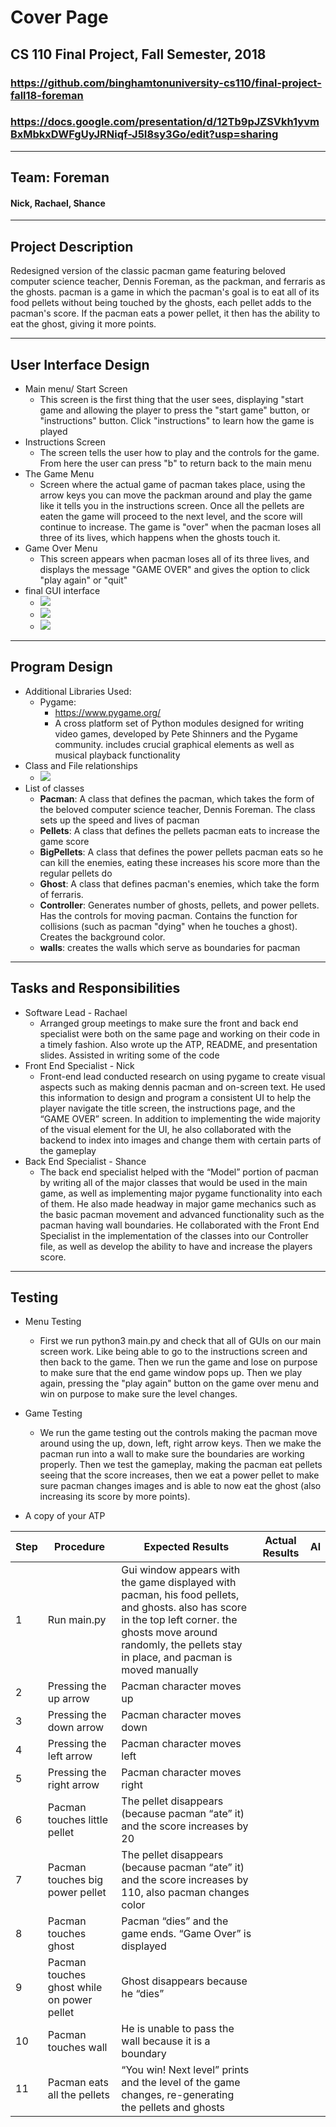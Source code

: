 # Cover Page
## CS 110 Final Project, Fall Semester, 2018
### https://github.com/binghamtonuniversity-cs110/final-project-fall18-foreman
### https://docs.google.com/presentation/d/12Tb9pJZSVkh1yvmBxMbkxDWFgUyJRNiqf-J5I8sy3Go/edit?usp=sharing
***
## Team: Foreman
#### Nick, Rachael, Shance

***

## Project Description
Redesigned version of the classic pacman game featuring beloved computer science teacher, Dennis Foreman, as the packman, and ferraris as the ghosts. pacman is a game in which the pacman's goal is to eat all of its food pellets without being touched by the ghosts, each pellet adds to the pacman's score. If the pacman eats a power pellet, it then has the ability to eat the ghost, giving it more points.
***    

## User Interface Design
* Main menu/ Start Screen
    * This screen is the first thing that the user sees, displaying "start game and allowing the player to press the "start game" button, or "instructions" button. Click "instructions" to learn how the game is played
* Instructions Screen
    * The screen tells the user how to play and the controls for the game. From here the user can press "b" to return back to the main menu
* The Game Menu
    * Screen where the actual game of pacman takes place, using the arrow keys you can move the packman around and play the game like it tells you in the instructions screen. Once all the pellets are eaten the game will proceed to the next level, and the score will continue to increase. The game is "over" when the pacman loses all three of its lives, which happens when the ghosts touch it.
* Game Over Menu
    * This screen appears when pacman loses all of its three lives, and displays the message "GAME OVER" and gives the option to click "play again" or "quit"
* final GUI interface
    * ![](introScreen.png)
    * ![](gameScreen.png)
    * ![](gameOver.png)
***        

## Program Design
* Additional Libraries Used:
    * Pygame:
        * https://www.pygame.org/
        * A cross platform set of Python modules designed for writing video games, developed by Pete Shinners and the Pygame community. includes crucial graphical elements as well as musical playback functionality
* Class and File relationships
    * ![](class_relations.jpg)
* List of classes
    * **Pacman**: A class that defines the pacman, which takes the form of the beloved computer science teacher, Dennis Foreman. The class sets up the speed and lives of pacman
    * **Pellets**: A class that defines the pellets pacman eats to increase the game score
    * **BigPellets**: A class that defines the power pellets pacman eats so he can kill the enemies, eating these increases his score more than the regular pellets do
    * **Ghost**: A class that defines pacman's enemies, which take the form of ferraris.
    * **Controller**: Generates number of ghosts, pellets, and power pellets. Has the controls for moving pacman. Contains the function for collisions (such as pacman "dying" when he touches a ghost). Creates the background color.
    * **walls**: creates the walls which serve as boundaries for pacman
***

## Tasks and Responsibilities
* Software Lead - Rachael
    * Arranged group meetings to make sure the front and back end specialist were both on the same page and working on their code in a timely fashion. Also wrote up the ATP, README, and presentation slides. Assisted in writing some of the code
* Front End Specialist - Nick
    * Front-end lead conducted research on using pygame to create visual aspects such as making dennis pacman and on-screen text. He used this information to design and program a consistent UI to help the player navigate the title screen, the instructions page, and the “GAME OVER” screen. In addition to implementing the wide majority of the visual element for the UI, he also collaborated with the backend to index into images and change them with certain parts of the gameplay
* Back End Specialist - Shance
    * The back end specialist helped with the “Model” portion of pacman by writing all of the major classes that would be used in the main game, as well as implementing major pygame functionality into each of them. He also made headway in major game mechanics such as the basic pacman movement and advanced functionality such as the pacman having wall boundaries. He collaborated with the Front End Specialist in the implementation of the classes into our Controller file, as well as develop the ability to have and increase the players score.
***

## Testing
* Menu Testing
    * First we run python3 main.py and check that all of GUIs on our main screen work. Like being able to go to the instructions screen and then back to the game. Then we run the game and lose on purpose to make sure that the end game window pops up. Then we play again, pressing the "play again" button on the game over menu and win on purpose to make sure the level changes.
* Game Testing
    * We run the game testing out the controls making the pacman move around using the up, down, left, right arrow keys. Then we make the pacman run into a wall to make sure the boundaries are working properly. Then we test the gameplay, making the pacman eat pellets seeing that the score increases, then we eat a power pellet to make sure pacman changes images and is able to now eat the ghost (also increasing its score by more points).

* A copy of your ATP

| Step | Procedure | Expected Results | Actual Results | Al |
| --- | --- | --- | --- | --- |
| 1 | Run main.py | Gui window appears with the game displayed with pacman, his food pellets, and ghosts. also has score in the top left corner. the ghosts move around randomly, the pellets stay in place, and pacman is moved manually |   |   |
| 2 | Pressing the up arrow | Pacman character moves up |   |   |
| 3 | Pressing the down arrow | Pacman character moves down |   |   |
| 4 | Pressing the left arrow | Pacman character moves left |   |   |
| 5 | Pressing the right arrow | Pacman character moves right |   |   |
| 6 | Pacman touches little pellet | The pellet disappears (because pacman “ate” it) and the score increases by 20|   |   |
| 7 | Pacman touches big power pellet | The pellet disappears (because pacman “ate” it) and the score increases by 110, also pacman changes color |   |   |
| 8 | Pacman touches ghost | Pacman “dies” and the game ends. “Game Over” is displayed |   |   |
| 9 | Pacman touches ghost while on power pellet | Ghost disappears because he “dies” |   |   |
| 10 | Pacman touches wall | He is unable to pass the wall because it is a boundary |   |   |
| 11 | Pacman eats all the pellets | “You win! Next level” prints and the level of the game changes, re-generating the pellets and ghosts |   |   |
